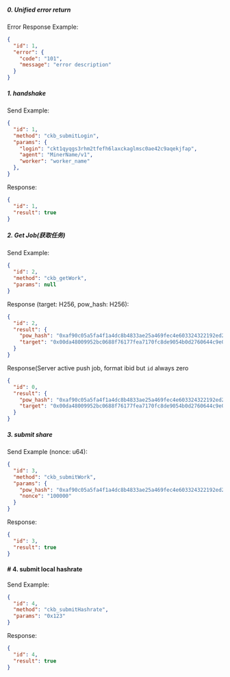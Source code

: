 ##### 0. Unified error return
Error Response Example:
```json
{
  "id": 1,
  "error": {
    "code": "101",
    "message": "error description"
  }
}
```

##### 1. handshake
Send Example:
```json
{
  "id": 1,
  "method": "ckb_submitLogin", 
  "params": {
    "login": "ckt1qyqgs3rhm2tfefh6laxckaglmsc0ae42c9aqekjfap",
    "agent": "MinerName/v1",
    "worker": "worker_name" 
  }, 
}
```

Response:
```json
{
  "id": 1, 
  "result": true
}
```

##### 2. Get Job(获取任务)
Send Example:
```json
{
  "id": 2,
  "method": "ckb_getWork",
  "params": null
}
```

Response (target: H256, pow_hash: H256):
```json
{
  "id": 2,
  "result": {
    "pow_hash": "0xaf90c05a5fa4f1a4dc8b4833ae25a469fec4e603324322192ed28e1a80436d08",
    "target": "0x00da48009952bc0688f76177fea7170fc8de9054b0d2760644c9e0ee48deb890"
  }
}
```

Response(Server active push job, format ibid but `id` always zero
```json
{
  "id": 0,
  "result": {
    "pow_hash": "0xaf90c05a5fa4f1a4dc8b4833ae25a469fec4e603324322192ed28e1a80436d08",
    "target": "0x00da48009952bc0688f76177fea7170fc8de9054b0d2760644c9e0ee48deb890"
  }
}
```

##### 3. submit share
Send Example (nonce: u64):
```json
{
  "id": 3,
  "method": "ckb_submitWork",
  "params": {
    "pow_hash": "0xaf90c05a5fa4f1a4dc8b4833ae25a469fec4e603324322192ed28e1a80436d08",
    "nonce": "100000"
  }
}
```

Response:
```json
{
  "id": 3,
  "result": true
}
```

#### # 4. submit local hashrate
Send Example:
```json
{
  "id": 4,
  "method": "ckb_submitHashrate",
  "params": "0x123"
}
```

Response:
```json
{
  "id": 4,
  "result": true
}
```
